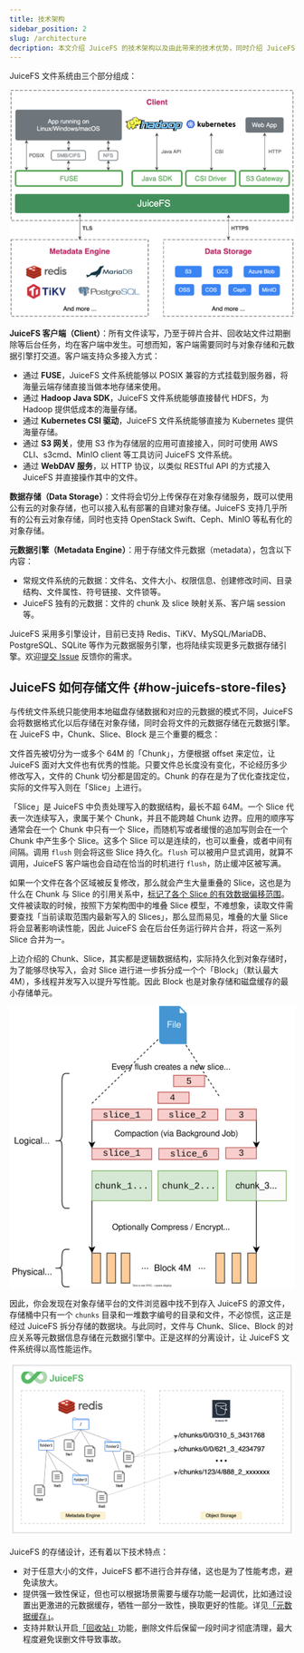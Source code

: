 ```yaml
---
title: 技术架构
sidebar_position: 2
slug: /architecture
decription: 本文介绍 JuiceFS 的技术架构以及由此带来的技术优势，同时介绍 JuiceFS 的文件存储原理。
---
```


JuiceFS 文件系统由三个部分组成：

![](../images/juicefs-arch-new.png)

**JuiceFS 客户端（Client）**：所有文件读写，乃至于碎片合并、回收站文件过期删除等后台任务，均在客户端中发生。可想而知，客户端需要同时与对象存储和元数据引擎打交道。客户端支持众多接入方式：

- 通过 **FUSE**，JuiceFS 文件系统能够以 POSIX 兼容的方式挂载到服务器，将海量云端存储直接当做本地存储来使用。
- 通过 **Hadoop Java SDK**，JuiceFS 文件系统能够直接替代 HDFS，为 Hadoop 提供低成本的海量存储。
- 通过 **Kubernetes CSI 驱动**，JuiceFS 文件系统能够直接为 Kubernetes 提供海量存储。
- 通过 **S3 网关**，使用 S3 作为存储层的应用可直接接入，同时可使用 AWS CLI、s3cmd、MinIO client 等工具访问 JuiceFS 文件系统。
- 通过 **WebDAV 服务**，以 HTTP 协议，以类似 RESTful API 的方式接入 JuiceFS 并直接操作其中的文件。

**数据存储（Data Storage）**：文件将会切分上传保存在对象存储服务，既可以使用公有云的对象存储，也可以接入私有部署的自建对象存储。JuiceFS 支持几乎所有的公有云对象存储，同时也支持 OpenStack Swift、Ceph、MinIO 等私有化的对象存储。

**元数据引擎（Metadata Engine）**：用于存储文件元数据（metadata），包含以下内容：

- 常规文件系统的元数据：文件名、文件大小、权限信息、创建修改时间、目录结构、文件属性、符号链接、文件锁等。
- JuiceFS 独有的元数据：文件的 chunk 及 slice 映射关系、客户端 session 等。

JuiceFS 采用多引擎设计，目前已支持 Redis、TiKV、MySQL/MariaDB、PostgreSQL、SQLite 等作为元数据服务引擎，也将陆续实现更多元数据存储引擎。欢迎[提交 Issue](https://github.com/juicedata/juicefs/issues) 反馈你的需求。

## JuiceFS 如何存储文件 {#how-juicefs-store-files}

与传统文件系统只能使用本地磁盘存储数据和对应的元数据的模式不同，JuiceFS 会将数据格式化以后存储在对象存储，同时会将文件的元数据存储在元数据引擎。在 JuiceFS 中，Chunk、Slice、Block 是三个重要的概念：

文件首先被切分为一或多个 64M 的「Chunk」，方便根据 offset 来定位，让 JuiceFS 面对大文件也有优秀的性能。只要文件总长度没有变化，不论经历多少修改写入，文件的 Chunk 切分都是固定的。Chunk 的存在是为了优化查找定位，实际的文件写入则在「Slice」上进行。

「Slice」是 JuiceFS 中负责处理写入的数据结构，最长不超 64M。一个 Slice 代表一次连续写入，隶属于某个 Chunk，并且不能跨越 Chunk 边界。应用的顺序写通常会在一个 Chunk 中只有一个 Slice，而随机写或者缓慢的追加写则会在一个 Chunk 中产生多个 Slice。这多个 Slice 可以是连续的，也可以重叠，或者中间有间隔。调用 `flush` 则会将这些 Slice 持久化。`flush` 可以被用户显式调用，就算不调用，JuiceFS 客户端也会自动在恰当的时机进行 `flush`，防止缓冲区被写满。

如果一个文件在各个区域被反复修改，那么就会产生大量重叠的 Slice，这也是为什么在 Chunk 与 Slice 的引用关系中，[标记了各个 Slice 的有效数据偏移范围](../development/internals.md#sliceref)。文件被读取的时候，按照下方架构图中的堆叠 Slice 模型，不难想象，读取文件需要查找「当前读取范围内最新写入的 Slices」，那么显而易见，堆叠的大量 Slice 将会显著影响读性能，因此 JuiceFS 会在后台任务运行碎片合并，将这一系列 Slice 合并为一。

上边介绍的 Chunk、Slice，其实都是逻辑数据结构，实际持久化到对象存储时，为了能够尽快写入，会对 Slice 进行进一步拆分成一个个「Block」（默认最大 4M），多线程并发写入以提升写性能。因此 Block 也是对象存储和磁盘缓存的最小存储单元。

![](../images/data-structure-diagram.svg)

因此，你会发现在对象存储平台的文件浏览器中找不到存入 JuiceFS 的源文件，存储桶中只有一个 `chunks` 目录和一堆数字编号的目录和文件，不必惊慌，这正是经过 JuiceFS 拆分存储的数据块。与此同时，文件与 Chunk、Slice、Block 的对应关系等元数据信息存储在元数据引擎中。正是这样的分离设计，让 JuiceFS 文件系统得以高性能运作。

![](../images/how-juicefs-stores-files-new.png)

JuiceFS 的存储设计，还有着以下技术特点：

* 对于任意大小的文件，JuiceFS 都不进行合并存储，这也是为了性能考虑，避免读放大。
* 提供强一致性保证，但也可以根据场景需要与缓存功能一起调优，比如通过设置出更激进的元数据缓存，牺牲一部分一致性，换取更好的性能。详见[「元数据缓存」](../guide/cache_management.md#metadata-cache)。
* 支持并默认开启[「回收站」](../security/trash.md)功能，删除文件后保留一段时间才彻底清理，最大程度避免误删文件导致事故。
